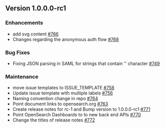 ## Version 1.0.0.0-rc1

### Enhancements
* add svg content [#766](https://github.com/opensearch-project/security-dashboards-plugin/pull/766)
* Changes regarding the anonymous auth flow [#768](https://github.com/opensearch-project/security-dashboards-plugin/pull/768)

### Bug Fixes
* Fixing JSON parsing in SAML for strings that contain '\' character [#749](https://github.com/opensearch-project/security-dashboards-plugin/pull/749)

### Maintenance
* move issue templates to ISSUE_TEMPLATE [#758](https://github.com/opensearch-project/security-dashboards-plugin/pull/758)
* Update issue template with multiple labels [#756](https://github.com/opensearch-project/security-dashboards-plugin/pull/756)
* Naming convention change in repo [#764](https://github.com/opensearch-project/security-dashboards-plugin/pull/764)
* Point document links to opensearch.org [#763](https://github.com/opensearch-project/security-dashboards-plugin/pull/763)
* Create release notes for rc-1 and Bump version to 1.0.0.0-rc1 [#771](https://github.com/opensearch-project/security-dashboards-plugin/pull/771)
* Point OpenSearch Dashboards to to new back end APIs [#770](https://github.com/opensearch-project/security-dashboards-plugin/pull/770)
* Change the titles of release notes [#772](https://github.com/opensearch-project/security-dashboards-plugin/pull/772)